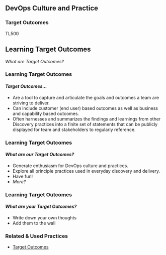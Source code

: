 <!-- .slide: data-background-image="images/title-slide-background.png"  -->
## DevOps Culture and Practice <!-- {.element: class="course-title"} -->
### Target Outcomes <!-- {.element: class="title-color"} -->
TL500 <!-- {.element: class="title-color"} -->



<!--.slide: id="target-outcomes" -->
## Learning Target Outcomes
_What are Target Outcomes?_



### Learning Target Outcomes
#### _Target Outcomes..._
- Are a tool to capture and articulate the goals and outcomes a team are striving to deliver.
- Can include customer (end user) based outcomes as well as business and capability based outcomes.
- Often harnesses and summarizes the findings and learnings from other Discovery practices into a finite set of statements that can be publicly displayed for team and stakeholders to regularly reference.



### Learning Target Outcomes
#### _What are **our** Target Outcomes?_
- Generate enthusiasm for DevOps culture and practices.
- Explore all principle practices used in everyday discovery and delivery.
- Have fun!
- _More?_



### Learning Target Outcomes
#### _What are **your** Target Outcomes?_
- Write down your own thoughts
- Add them to the wall



<!-- .slide: data-background-image="images/book-background.jpeg", class="black-style"  data-background-opacity="0.3" -->
### Related & Used Practices
- [Target Outcomes](https://openpracticelibrary.com/practice/target-outcomes/)
